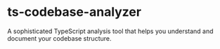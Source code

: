 # ts-codebase-analyzer
A sophisticated TypeScript analysis tool that helps you understand and document your codebase structure.
